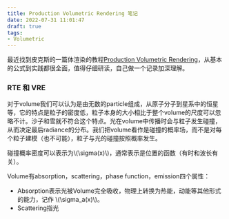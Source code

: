 ```yaml
---
title: Production Volumetric Rendering 笔记
date: 2022-07-31 11:01:47
draft: true
tags:
- Volumetric
---
```


最近找到皮克斯的一篇体渲染的教程[Production Volumetric Rendering](https://graphics.pixar.com/library/ProductionVolumeRendering/paper.pdf)，从基本的公式到实践都很全面，值得仔细研读，自己做一个记录加深理解。

### RTE 和 VRE

对于volume我们可以认为是由无数的particle组成，从原子分子到星系中的恒星等，它的特点是粒子的密度低，粒子本身的大小相比于整个volume的尺度可以忽略不计。沙子和雪就不符合这个特点。光在volume中传播时会与粒子发生碰撞，从而决定最后radiance的分布。我们把volume看作是碰撞的概率场，而不是对每个粒子建模（也不可能），粒子与光的碰撞按照概率发生。

碰撞概率密度可以表示为\\(\sigma(x)\\)，通常表示是位置的函数（有时和波长有关）。

Volume有absorption，scattering，phase function，emission四个属性：

* Absorption表示光被Volume完全吸收，物理上转换为热能，动能等其他形式的能力，记作 \\(\sigma_a(x)\\)。
* Scattering指光
